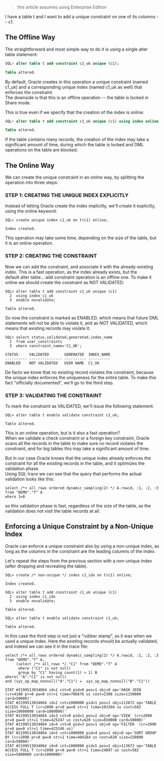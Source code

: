 > this article assumes using Enterprise Edition

I have a table t and I want to add a unique constraint on one of its columns -- c1.

## The Offline Way

The straightforward and most simple way to do it is using a single alter table statement:

```SQL
SQL> alter table t add constraint c1_uk unique (c1);

Table altered.
```

By default, Oracle creates in this operation a unique constraint (named c1_uk) and a corresponding unique index (named c1_uk as well) that enforces the constraint.\
The downside is that this is an offline operation -- the table is locked in Share mode.

This is true even if we specify that the creation of the index is online:

```SQL
SQL> alter table t add constraint c1_uk unique (c1) using index online;

Table altered.
```

If the table contains many records, the creation of the index may take a significant amount of time, during which the table is locked and DML operations on the table are blocked.

## The Online Way

We can create the unique constraint in an online way, by splitting the operation into three steps:

### STEP 1: CREATING THE UNIQUE INDEX EXPLICITLY

Instead of letting Oracle create the index implicitly, we'll create it explicitly, using the online keyword:

```
SQL> create unique index c1_uk on t(c1) online;

Index created.
```

This operation may take some time, depending on the size of the table, but it is an online operation.

### STEP 2: CREATING THE CONSTRAINT

Now we can add the constraint, and associate it with the already-existing index. This is a fast operation, as the index already exists, but the default alter table... add constraint operation is an offline one. To make it online we should create the constraint as NOT VALIDATED:

```
SQL> alter table t add constraint c1_uk unique (c1)
  2  using index c1_uk
  3  enable novalidate;

Table altered.
```

So now the constraint is marked as ENABLED, which means that future DML statements will not be able to violate it, and as NOT VALIDATED, which means that existing records may violate it:

```
SQL> select status,validated,generated,index_name
  2  from user_constraints
  3  where constraint_name='C1_UK';

STATUS     VALIDATED       GENERATED  INDEX_NAME
---------- --------------- ---------- ----------
ENABLED    NOT VALIDATED   USER NAME  C1_UK
```

De facto we know that no existing record violates the constraint, because the unique index enforces the uniqueness for the entire table. To make this fact "officially documented", we'll go to the third step.

### STEP 3: VALIDATING THE CONSTRAINT

To mark the constraint as VALIDATED, we'll issue the following statement:

```
SQL> alter table t enable validate constraint c1_uk;

Table altered.
```

This is an online operation, but is it also a fast operation?\
When we validate a check constraint or a foreign key constraint, Oracle scans all the records in the table to make sure no record violates the constraint, and for big tables this may take a significant amount of time.

But in our case Oracle knows that the unique index already enforces the constraint for all the existing records in the table, and it optimizes the validation phase.\
Using SQL trace we can see that the query that performs the actual validation looks like this:

```
select /*+ all_rows ordered dynamic_sampling(2) */ A.rowid, :1, :2, :3
from "DEMO"."T" A
where 1=0
```

so this validation phase is fast, regardless of the size of the table, as the validation does not visit the table records at all.

## Enforcing a Unique Constraint by a Non-Unique Index

Oracle can enforce a unique constraint also by using a non-unique index, as long as the columns in the constraint are the leading columns of the index.

Let's repeat the steps from the previous section with a non-unique index (after dropping and recreating the table).

```
SQL> create /* non-unique */ index c1_idx on t(c1) online;

Index created.

SQL> alter table t add constraint c1_uk unique (c1)
  2  using index c1_idx
  3  enable novalidate;

Table altered.

SQL> alter table t enable validate constraint c1_uk;

Table altered.
```

In this case the third step is not just a "rubber stamp", as it was when we used a unique index. Here the existing records should be actually validated, and indeed we can see it in the trace file:

```
select /*+ all_rows ordered dynamic_sampling(2) */ A.rowid, :1, :2, :3
from "DEMO"."T" A,
     (select /*+ all_rows */ "C1" from "DEMO"."T" A
      where ("C1" is not null)
      group by "C1" having count(1) > 1) B
where( "A"."C1" is not null)
and (sys_op_map_nonnull("A"."C1") =  sys_op_map_nonnull("B"."C1"))

STAT #2199513034064 id=1 cnt=0 pid=0 pos=1 obj=0 op='HASH JOIN  (cr=4180 pr=0 pw=0 str=1 time=706676 us cost=2308 size=1150000 card=50000)'
STAT #2199513034064 id=2 cnt=1000000 pid=1 pos=1 obj=113672 op='TABLE ACCESS FULL T (cr=2090 pr=0 pw=0 str=1 time=103204 us cost=582 size=10000000 card=1000000)'
STAT #2199513034064 id=3 cnt=0 pid=1 pos=2 obj=0 op='VIEW  (cr=2090 pr=0 pw=0 str=1 time=425247 us cost=620 size=650000 card=50000)'
STAT #2199513034064 id=4 cnt=0 pid=3 pos=1 obj=0 op='FILTER  (cr=2090 pr=0 pw=0 str=1 time=425246 us)'
STAT #2199513034064 id=5 cnt=1000000 pid=4 pos=1 obj=0 op='SORT GROUP BY (cr=2090 pr=0 pw=0 str=1 time=404184 us cost=620 size=250000 card=50000)'
STAT #2199513034064 id=6 cnt=1000000 pid=5 pos=1 obj=113672 op='TABLE ACCESS FULL T (cr=2090 pr=0 pw=0 str=1 time=24097 us cost=582 size=5000000 card=1000000)'
```
